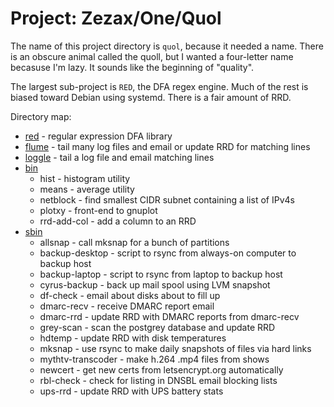 # Project: Zezax/One/Quol

The name of this project directory is `quol`, because it needed a name.
There is an obscure animal called the quoll,
but I wanted a four-letter name becasuse I'm lazy.
It sounds like the beginning of "quality".

The largest sub-project is `RED`, the DFA regex engine.
Much of the rest is biased toward Debian using systemd.
There is a fair amount of RRD.

Directory map:

- [red](red/) - regular expression DFA library
- [flume](flume/) - tail many log files and email or update RRD for matching lines
- [loggle](loggle/) - tail a log file and email matching lines
- [bin](bin/)
  - hist - histogram utility
  - means - average utility
  - netblock - find smallest CIDR subnet containing a list of IPv4s
  - plotxy - front-end to gnuplot
  - rrd-add-col - add a column to an RRD
- [sbin](sbin/)
  - allsnap - call mksnap for a bunch of partitions
  - backup-desktop - script to rsync from always-on computer to backup host
  - backup-laptop - script to rsync from laptop to backup host
  - cyrus-backup - back up mail spool using LVM snapshot
  - df-check - email about disks about to fill up
  - dmarc-recv - receive DMARC report email
  - dmarc-rrd - update RRD with DMARC reports from dmarc-recv
  - grey-scan - scan the postgrey database and update RRD
  - hdtemp - update RRD with disk temperatures
  - mksnap - use rsync to make daily snapshots of files via hard links
  - mythtv-transcoder - make h.264 .mp4 files from shows
  - newcert - get new certs from letsencrypt.org automatically
  - rbl-check - check for listing in DNSBL email blocking lists
  - ups-rrd - update RRD with UPS battery stats
